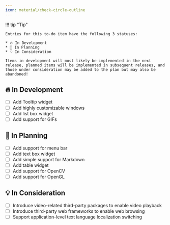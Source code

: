 ```yaml
---
icon: material/check-circle-outline
---
```


!!! tip "Tip"

    Entries for this to-do item have the following 3 statuses:

    * 🔥 In Development
    * 📌 In Planning
    * 💡 In Consideration

    Items in development will most likely be implemented in the next release, planned items will be implemented in subsequent releases, and those under consideration may be added to the plan but may also be abandoned!

🔥 In Development
------------------

- [ ] Add Tooltip widget
- [ ] Add highly customizable windows
- [ ] Add list box widget
- [ ] Add support for GIFs

📌 In Planning
---------------

- [ ] Add support for menu bar
- [ ] Add text box widget
- [ ] Add simple support for Markdown
- [ ] Add table widget
- [ ] Add support for OpenCV
- [ ] Add support for OpenGL

💡 In Consideration
--------------------

- [ ] Introduce video-related third-party packages to enable video playback
- [ ] Introduce third-party web frameworks to enable web browsing
- [ ] Support application-level text language localization switching
